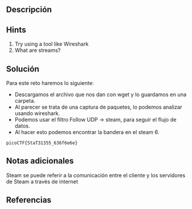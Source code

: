 ## **Descripción**

## Hints
1. Try using a tool like Wireshark
2. What are streams?
## **Solución** 
Para este reto haremos lo siguiente:
- Descargamos el archivo que nos dan con wget y lo guardamos en una carpeta.
- Al parecer se trata de una captura de paquetes, lo podemos analizar usando wireshark.
- Podemos usar el filtro Follow UDP -> steam, para seguir el flujo de datos.
- Al hacer esto podemos encontrar la bandera en el steam 6.

```
picoCTF{StaT31355_636f6e6e}
```

## **Notas adicionales**
Steam se puede referir a la comunicación entre el cliente y los servidores de Steam a través de internet
## **Referencias**
